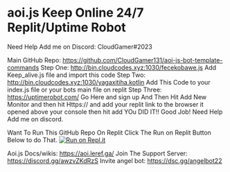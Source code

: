 # aoi.js Keep Online 24/7 Replit/Uptime Robot

Need Help Add me on Discord: CloudGamer#2023

Main GitHub Repo: https://github.com/CloudGamer131/aoi-js-bot-template-commands
Step One: http://bin.cloudcodes.xyz:1030/fecekobawe.js Add Keep_alive.js file and import this code
Step Two: http://bin.cloudcodes.xyz:1030/yagaxitiha.kotlin Add This Code to your index.js file or your bots main file on replit
Step Three: https://uptimerobot.com/ Go Here and sign up And Then Hit Add New Monitor and then hit Https:// and add your replit link to the browser it opened above your console then hit add YOu DID IT!! Good Job! Need Help Add me on discord.


Want To Run This GitHub Repo On Replit Click The Run on Replit Button Below to do That.
[![Run on Repl.it](https://repl.it/badge/github/Cloud-Discord-Developers/aoi.js-keep-online-template)](https://repl.it/github/Cloud-Discord-Developers/aoi.js-keep-online-template)

Aoi.js Docs/wikis: https://aoi.leref.ga/
Join The Support Server: https://discord.gg/awzvZKdRzS
Invite angel bot: https://dsc.gg/angelbot22
